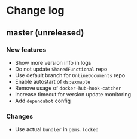 # Change log

## master (unreleased)

### New features

* Show more version info in logs
* Do not update `SharedFunctional` repo
* Use default branch for `OnlineDocuments` repo
* Enable autostart of `ds:exmaple`
* Remove usage of `docker-hub-hook-catcher`
* Increase timeout for version update monitoring
* Add `dependabot` config

### Changes

* Use actual `bundler` in `gems.locked`
